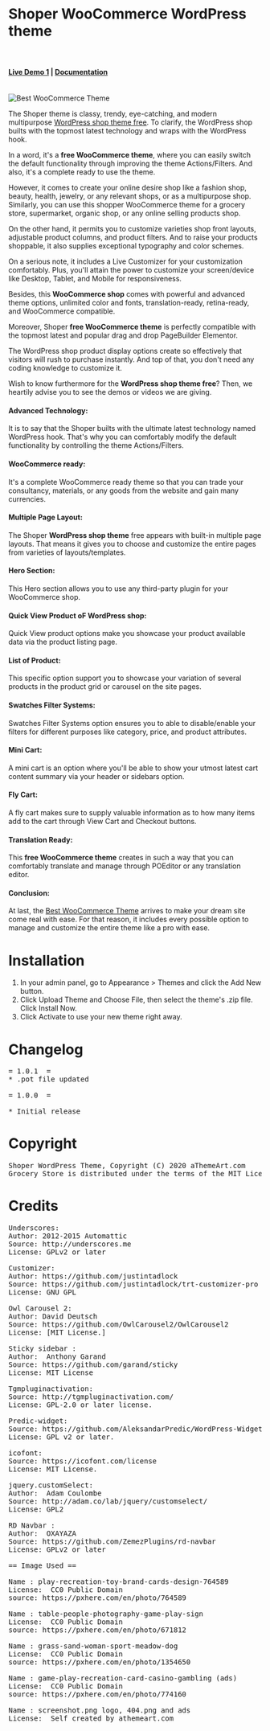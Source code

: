 Shoper WooCommerce WordPress theme
========================================

<br/>
<h4><a href="https://athemeart.com/demo/shoper/" target="_blank">Live Demo 1</a>  |   
<a href="https://athemeart.com/docs/shoper/theme-installation/" target="_blank">Documentation</a> </h4>
<br/>

<img src="https://athemeart.com/wp-content/uploads/edd/2020/11/screenshot-2.png" alt="Best WooCommerce Theme">
<br/>
<p>The Shoper theme is classy, trendy, eye-catching, and modern  multipurpose <a href="https://athemeart.com/downloads/shoper-wordpress-shop-theme-free/" target="_blank">WordPress shop theme free</a>. To clarify, the WordPress shop builts with the topmost latest  technology and wraps with the WordPress hook.</p>
<p>In a word, it's a <strong>free  WooCommerce theme</strong>, where you can easily switch the default functionality  through improving the theme Actions/Filters. And also, it's a complete ready to  use the theme.</p>
<p>However, it comes to create your online desire shop like a fashion  shop, beauty, health, jewelry, or any relevant shops, or as a multipurpose  shop. Similarly, you can use this shopper WooCommerce theme for a grocery store, supermarket, organic shop, or any  online selling products shop.</p>
<p>On the other hand, it permits you to customize varieties shop  front layouts, adjustable product columns, and product filters. And to raise  your products shoppable, it also supplies exceptional typography and color  schemes.</p>
<p>On a serious note, it includes a Live Customizer for your customization  comfortably. Plus, you'll attain the power to customize your screen/device like  Desktop, Tablet, and Mobile for responsiveness.</p>
<p>Besides, this <strong>WooCommerce  shop</strong> comes with powerful and advanced theme options, unlimited color and  fonts, translation-ready, retina-ready, and WooCommerce compatible.</p>
<p>Moreover, Shoper <strong>free  WooCommerce theme</strong> is perfectly compatible with the topmost latest and  popular drag and drop PageBuilder Elementor.</p>
<p>The WordPress shop product display options create so effectively  that visitors will rush to purchase instantly. And top of that, you don't need  any coding knowledge to customize it.</p>
<p>Wish to know furthermore for the <strong>WordPress shop theme free</strong>? Then, we heartily advise you to see the  demos or videos we are giving.</p>
<h4><strong>Advanced  Technology:</strong></h4>

<p>It is to say that the Shoper builts with the ultimate latest  technology named WordPress hook. That's why you can  comfortably modify the default functionality by controlling the theme Actions/Filters.</p>
<h4><strong>WooCommerce  ready:</strong></h4>

<p>It's a complete WooCommerce ready theme so that you can trade  your consultancy, materials, or any goods from the website and gain many  currencies.</p>
<h4><strong>Multiple  Page Layout:</strong></h4>

<p>The Shoper <strong>WordPress shop  theme</strong> free appears with built-in multiple page layouts. That means it gives  you to choose and customize the entire pages from varieties of  layouts/templates.</p>
<h4><strong>Hero  Section:</strong></h4>

<p>This Hero section allows you to use any third-party plugin for  your WooCommerce shop.</p>
<h4><strong>Quick  View Product oF WordPress shop:</strong></h4>

<p>Quick View product options make you showcase your product  available data via the product listing page.</p>
<h4><strong>List  of Product:</strong></h4>

<p>This specific option support you to showcase your variation of  several products in the product grid or carousel on the site pages.</p>
<h4><strong>Swatches  Filter Systems:</strong></h4>

<p>Swatches Filter Systems option ensures you to able to  disable/enable your filters for different purposes like category, price, and  product attributes.</p>
<h4><strong>Mini  Cart:</strong></h4>

<p>A mini cart is an option where you'll be able to show your  utmost latest cart content summary via your header or sidebars option.</p>
<h4><strong>Fly  Cart:</strong></h4>

<p>A fly cart makes sure to supply valuable information as to how  many items add to the cart through View Cart and Checkout buttons.</p>
<h4><strong>Translation  Ready:</strong></h4>

<p>This <strong>free WooCommerce  theme</strong> creates in such a way that you can comfortably translate and manage  through POEditor or any translation editor.</p>
<h4><strong>Conclusion:</strong></h4>

<p>At last, the <a href="https://athemeart.com/downloads/shopper-best-woocommerce-theme/" target="_blank">Best WooCommerce Theme</a> arrives to make your dream site come real with ease. For  that reason, it includes every possible option to manage and customize the  entire theme like a pro with ease.</p>



Installation 
========================================
1. In your admin panel, go to Appearance > Themes and click the Add New button.
2. Click Upload Theme and Choose File, then select the theme's .zip file. Click Install Now.
3. Click Activate to use your new theme right away.



Changelog
========================================
<pre>
= 1.0.1  =
* .pot file updated

= 1.0.0  =

* Initial release
</pre>


Copyright
========================================
<pre>
Shoper WordPress Theme, Copyright (C) 2020 aThemeArt.com
Grocery Store is distributed under the terms of the MIT License 
</pre>



Credits 
========================================


<pre>
Underscores:
Author: 2012-2015 Automattic
Source: http://underscores.me
License: GPLv2 or later

Customizer:
Author: https://github.com/justintadlock
Source: https://github.com/justintadlock/trt-customizer-pro
License: GNU GPL

Owl Carousel 2:
Author: David Deutsch
Source: https://github.com/OwlCarousel2/OwlCarousel2
License: [MIT License.]

Sticky sidebar :
Author:  Anthony Garand    
Source: https://github.com/garand/sticky
License: MIT License

Tgmpluginactivation:
Source: http://tgmpluginactivation.com/
License: GPL-2.0 or later license.

Predic-widget:
Source: https://github.com/AleksandarPredic/WordPress-Widget-Builder/blob/master/README.md
License: GPL v2 or later.

icofont:
Source: https://icofont.com/license
License: MIT License.

jquery.customSelect:
Author:  Adam Coulombe    
Source: http://adam.co/lab/jquery/customselect/
License: GPL2

RD Navbar :
Author:  OXAYAZA    
Source: https://github.com/ZemezPlugins/rd-navbar
License: GPLv2 or later

== Image Used ==

Name : play-recreation-toy-brand-cards-design-764589
License:  CC0 Public Domain 
source: https://pxhere.com/en/photo/764589

Name : table-people-photography-game-play-sign
License:  CC0 Public Domain 
source: https://pxhere.com/en/photo/671812

Name : grass-sand-woman-sport-meadow-dog
License:  CC0 Public Domain 
source: https://pxhere.com/en/photo/1354650

Name : game-play-recreation-card-casino-gambling (ads)
License:  CC0 Public Domain 
source: https://pxhere.com/en/photo/774160

Name : screenshot.png logo, 404.png and ads
License:  Self created by athemeart.com 


</pre>
